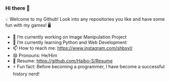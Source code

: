 ### Hi there 👋


:bulb: Welcome to my Github! Look into any repositories you like and have some fun with my games! :desktop_computer:	


- 🔭 I’m currently working on Image Manipulation Project
- 🌱 I’m currently learning Python and Web Development
- 📫 How to reach me: https://www.instagram.com/shbsvl/
- 😄 Pronouns: He/Him
- :page_facing_up: Resume: https://github.com/Haibo-S/Resume
- ⚡ Fun fact: Before becoming a programmer, I have become a successful history nerd! 

